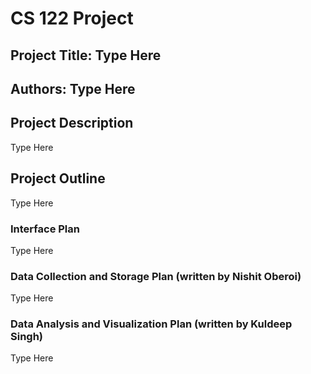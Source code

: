 # CS 122 Project

## Project Title: Type Here

## Authors: Type Here

## Project Description
Type Here

## Project Outline
Type Here

### Interface Plan
Type Here

### Data Collection and Storage Plan (written by Nishit Oberoi)
Type Here

### Data Analysis and Visualization Plan (written by Kuldeep Singh)
Type Here
